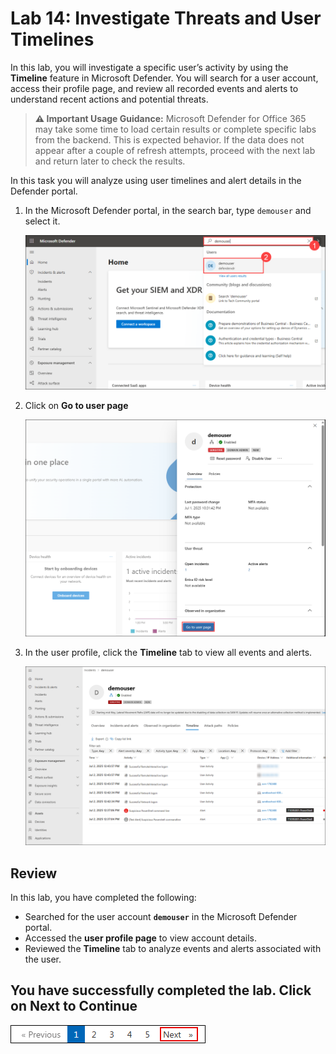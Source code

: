 # Lab 14: Investigate Threats and User Timelines 

In this lab, you will investigate a specific user’s activity by using the **Timeline** feature in Microsoft Defender. You will search for a user account, access their profile page, and review all recorded events and alerts to understand recent actions and potential threats.

> **⚠ Important Usage Guidance:** Microsoft Defender for Office 365 may take some time to load certain results or complete specific labs from the backend. This is expected behavior. If the data does not appear after a couple of refresh attempts, proceed with the next lab and return later to check the results.

In this task you will analyze using user timelines and alert details in the Defender portal.

1. In the Microsoft Defender portal, in the search bar, type `demouser` and select it.

   ![](./media/E1T3S1.png)

1. Click on **Go to user page**

   ![](./media/E1T3S2.png)

1. In the user profile, click the **Timeline** tab to view all events and alerts.

   ![](./media/E1T3S3.png)

## Review

In this lab, you have completed the following:

- Searched for the user account **`demouser`** in the Microsoft Defender portal.  
- Accessed the **user profile page** to view account details.  
- Reviewed the **Timeline** tab to analyze events and alerts associated with the user.  

## You have successfully completed the lab. Click on Next to Continue

  ![Start Your Azure Journey](./media/rd_gs_1_9.png)
